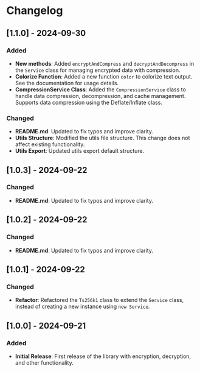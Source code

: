 # Changelog

## [1.1.0] - 2024-09-30
### Added
- **New methods**: Added `encryptAndCompress` and `decryptAndDecompress` in the `Service` class for managing encrypted data with compression.
- **Colorize Function**: Added a new function `color` to colorize text output. See the documentation for usage details.
- **CompressionService Class**: Added the `CompressionService` class to handle data compression, decompression, and cache management. Supports data compression using the Deflate/Inflate class.
  
### Changed
- **README.md**: Updated to fix typos and improve clarity.
- **Utils Structure**: Modified the utils file structure. This change does not affect existing functionality.
- **Utils Export**: Updated utils export default structure.

## [1.0.3] - 2024-09-22
### Changed
- **README.md**: Updated to fix typos and improve clarity.

## [1.0.2] - 2024-09-22
### Changed
- **README.md**: Updated to fix typos and improve clarity.

## [1.0.1] - 2024-09-22
### Changed
- **Refactor**: Refactored the `Ts256k1` class to extend the `Service` class, instead of creating a new instance using `new Service`.

## [1.0.0] - 2024-09-21
### Added
- **Initial Release**: First release of the library with encryption, decryption, and other functionality.
